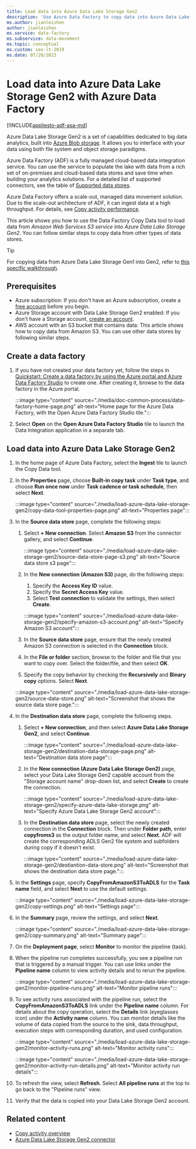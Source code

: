 ```yaml
---
title: Load data into Azure Data Lake Storage Gen2
description: 'Use Azure Data Factory to copy data into Azure Data Lake Storage Gen2'
ms.author: jianleishen
author: jianleishen
ms.service: data-factory
ms.subservice: data-movement
ms.topic: conceptual
ms.custom: seo-lt-2019
ms.date: 07/20/2023
---
```


# Load data into Azure Data Lake Storage Gen2 with Azure Data Factory

[!INCLUDE[appliesto-adf-asa-md](includes/appliesto-adf-asa-md.md)]

Azure Data Lake Storage Gen2 is a set of capabilities dedicated to big data analytics, built into [Azure Blob storage](../storage/blobs/storage-blobs-introduction.md). It allows you to interface with your data using both file system and object storage paradigms.

Azure Data Factory (ADF) is a fully managed cloud-based data integration service. You can use the service to populate the lake with data from a rich set of on-premises and cloud-based data stores and save time when building your analytics solutions. For a detailed list of supported connectors, see the table of [Supported data stores](copy-activity-overview.md#supported-data-stores-and-formats).

Azure Data Factory offers a scale-out, managed data movement solution. Due to the scale-out architecture of ADF, it can ingest data at a high throughput. For details, see [Copy activity performance](copy-activity-performance.md).

This article shows you how to use the Data Factory Copy Data tool to load data from _Amazon Web Services S3 service_ into _Azure Data Lake Storage Gen2_. You can follow similar steps to copy data from other types of data stores.

>[!TIP]
>For copying data from Azure Data Lake Storage Gen1 into Gen2, refer to [this specific walkthrough](load-azure-data-lake-storage-gen2-from-gen1.md).

## Prerequisites

* Azure subscription: If you don't have an Azure subscription, create a [free account](https://azure.microsoft.com/free/) before you begin.
* Azure Storage account with Data Lake Storage Gen2 enabled: If you don't have a Storage account, [create an account](https://portal.azure.com/#create/Microsoft.StorageAccount-ARM).
* AWS account with an S3 bucket that contains data: This article shows how to copy data from Amazon S3. You can use other data stores by following similar steps.

## Create a data factory

1. If you have not created your data factory yet, follow the steps in [Quickstart: Create a data factory by using the Azure portal and Azure Data Factory Studio](quickstart-create-data-factory-portal.md) to create one.  After creating it, browse to the data factory in the Azure portal.

   :::image type="content" source="./media/doc-common-process/data-factory-home-page.png" alt-text="Home page for the Azure Data Factory, with the Open Azure Data Factory Studio tile.":::

1. Select **Open** on the **Open Azure Data Factory Studio** tile to launch the Data Integration application in a separate tab.

## Load data into Azure Data Lake Storage Gen2

1. In the home page of Azure Data Factory, select the **Ingest** tile to launch the Copy Data tool.

2. In the **Properties** page, choose **Built-in copy task** under **Task type**, and choose **Run once now** under **Task cadence or task schedule**, then select **Next**.

    :::image type="content" source="./media/load-azure-data-lake-storage-gen2/copy-data-tool-properties-page.png" alt-text="Properties page":::
3. In the **Source data store** page, complete the following steps:
    1. Select **+ New connection**. Select **Amazon S3** from the connector gallery, and select **Continue**.
	
    	:::image type="content" source="./media/load-azure-data-lake-storage-gen2/source-data-store-page-s3.png" alt-text="Source data store s3 page":::
	
    1. In the **New connection (Amazon S3)** page, do the following steps:

        1. Specify the **Access Key ID** value.
        1. Specify the **Secret Access Key** value.
        1. Select **Test connection** to validate the settings, then select **Create**.
    
          :::image type="content" source="./media/load-azure-data-lake-storage-gen2/specify-amazon-s3-account.png" alt-text="Specify Amazon S3 account":::

    1. In the **Source data store** page, ensure that the newly created Amazon S3 connection is selected in the **Connection** block. 
    1. In the **File or folder** section, browse to the folder and file that you want to copy over. Select the folder/file, and then select **OK**.
    1. Specify the copy behavior by checking the **Recursively** and **Binary copy** options. Select **Next**.

    :::image type="content" source="./media/load-azure-data-lake-storage-gen2/source-data-store.png" alt-text="Screenshot that shows the source data store page.":::
	
4. In the **Destination data store** page, complete the following steps.
    1. Select **+ New connection**, and then select **Azure Data Lake Storage Gen2**, and select **Continue**.

        :::image type="content" source="./media/load-azure-data-lake-storage-gen2/destination-data-storage-page.png" alt-text="Destination data store page":::
    
    1. In the **New connection (Azure Data Lake Storage Gen2)** page, select your Data Lake Storage Gen2 capable account from the "Storage account name" drop-down list, and select **Create** to create the connection. 

        :::image type="content" source="./media/load-azure-data-lake-storage-gen2/specify-azure-data-lake-storage.png" alt-text="Specify Azure Data Lake Storage Gen2 account":::

    1. In the **Destination data store** page, select the newly created connection in the **Connection** block. Then under **Folder path**, enter **copyfroms3** as the output folder name, and select **Next**. ADF will create the corresponding ADLS Gen2 file system and subfolders during copy if it doesn't exist.

        :::image type="content" source="./media/load-azure-data-lake-storage-gen2/destiantion-data-store.png" alt-text="Screenshot that shows the destination data store page.":::   
    
5. In the **Settings** page, specify **CopyFromAmazonS3ToADLS** for the **Task name** field, and select **Next** to use the default settings.

    :::image type="content" source="./media/load-azure-data-lake-storage-gen2/copy-settings.png" alt-text="Settings page":::

6. In the **Summary** page, review the settings, and select **Next**.

    :::image type="content" source="./media/load-azure-data-lake-storage-gen2/copy-summary.png" alt-text="Summary page":::

7. On the **Deployment page**, select **Monitor** to monitor the pipeline (task). 
 
8. When the pipeline run completes successfully, you see a pipeline run that is triggered by a manual trigger. You can use links under the **Pipeline name** column to view activity details and to rerun the pipeline.

    :::image type="content" source="./media/load-azure-data-lake-storage-gen2/monitor-pipeline-runs.png" alt-text="Monitor pipeline runs":::

9. To see activity runs associated with the pipeline run, select the **CopyFromAmazonS3ToADLS** link under the **Pipeline name** column. For details about the copy operation, select the **Details** link (eyeglasses icon) under the **Activity name** column. You can monitor details like the volume of data copied from the source to the sink, data throughput, execution steps with corresponding duration, and used configuration.
 
    :::image type="content" source="./media/load-azure-data-lake-storage-gen2/monitor-activity-runs.png" alt-text="Monitor activity runs":::
    
    :::image type="content" source="./media/load-azure-data-lake-storage-gen2/monitor-activity-run-details.png" alt-text="Monitor activity run details":::

10. To refresh the view, select **Refresh**. Select **All pipeline runs** at the top to go back to the "Pipeline runs" view.

11. Verify that the data is copied into your Data Lake Storage Gen2 account.

## Related content

* [Copy activity overview](copy-activity-overview.md)
* [Azure Data Lake Storage Gen2 connector](connector-azure-data-lake-storage.md)
